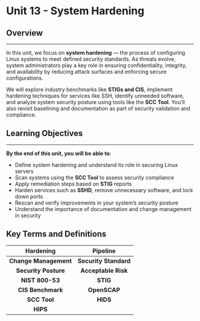 # Unit 13 - System Hardening

## Overview

---

In this unit, we focus on **system hardening** — the process of configuring Linux systems to meet defined security standards. As threats evolve, system administrators play a key role in ensuring confidentiality, integrity, and availability by reducing attack surfaces and enforcing secure configurations.

We will explore industry benchmarks like **STIGs and CIS**, implement hardening techniques for services like SSH, identify unneeded software, and analyze system security posture using tools like the **SCC Tool**. You’ll also revisit baselining and documentation as part of security validation and compliance.

## Learning Objectives

---

**By the end of this unit, you will be able to**:

- Define system hardening and understand its role in securing Linux servers
- Scan systems using the **SCC Tool** to assess security compliance
- Apply remediation steps based on **STIG** reports
- Harden services such as **SSHD**, remove unnecessary software, and lock down ports
- Rescan and verify improvements in your system’s security posture
- Understand the importance of documentation and change management in security

## Key Terms and Definitions

|**Hardening**|**Pipeline** |
|:------------------:|:------------------:|
|**Change Management**|**Security Standard**|
|**Security Posture**|**Acceptable Risk**|
|**NIST 800-53**|**STIG**|
|**CIS Benchmark**|**OpenSCAP**|
|**SCC Tool**|**HIDS**|
|**HIPS**| |
